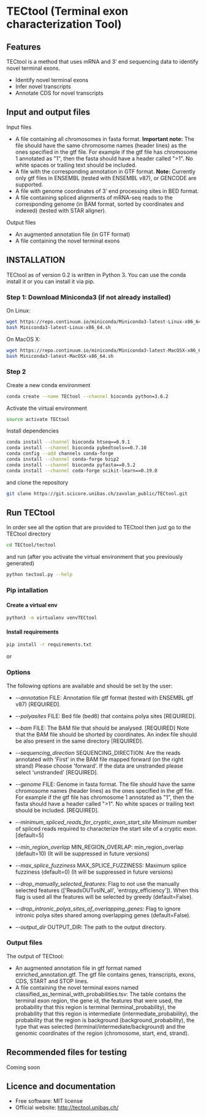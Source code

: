 # TECtool (Terminal exon characterization Tool)

## Features

TECtool is a method that uses mRNA and 3’ end sequencing data to identify novel terminal exons.
* Identify novel terminal exons
* Infer novel transcripts
* Annotate CDS for novel transcripts

## Input and output files

Input files

* A file containing all chromosomes in fasta format. **Important note:** The file should have the same chromosome names (header lines) as the ones specified in the gtf file. For example if the gtf file has chromosome 1 annotated as "1", then the fasta should have a header called ">1". No white spaces or trailing text should be included.
* A file with the corresponding annotation in GTF format. **Note:** Currently only gtf files in ENSEMBL (tested with ENSEMBL v87), or GENCODE are supported. 
* A file with genome coordinates of 3’ end processing sites in BED format.
* A file containing spliced alignments of mRNA-seq reads to the corresponding genome (in BAM format, sorted by coordinates and indexed) (tested with STAR aligner).

Output files
* An augmented annotation file (in GTF format)
* A file containing the novel terminal exons

## INSTALLATION

TECtool as of version 0.2 is written in Python 3. You can use the conda install it or you can install it via pip.

### Step 1: Download Miniconda3 (if not already installed)

On Linux:

```bash
wget https://repo.continuum.io/miniconda/Miniconda3-latest-Linux-x86_64.sh
bash Miniconda3-latest-Linux-x86_64.sh
```

On MacOS X:

```bash
wget https://repo.continuum.io/miniconda/Miniconda3-latest-MacOSX-x86_64.sh
bash Miniconda3-latest-MacOSX-x86_64.sh
```
### Step 2

Create a new conda environment

```bash
conda create --name TECtool --channel bioconda python=3.6.2
```

Activate the virtual environment

```bash
source activate TECtool
```

Install dependencies

```bash
conda install --channel bioconda htseq==0.9.1
conda install --channel bioconda pybedtools==0.7.10
conda config --add channels conda-forge
conda install --channel conda-forge bzip2
conda install --channel bioconda pyfasta==0.5.2
conda install --channel coda-forge scikit-learn==0.19.0
```

and clone the repository

```bash
git clone https://git.scicore.unibas.ch/zavolan_public/TECtool.git
```
## Run TECtool

In order see all the option that are provided to TECtool then just go to the 
TECtool directory

```bash
cd TECtool/tectool
```

and run (after you activate the virtual environment that you previously generated)

```bash
python tectool.py --help
```
### Pip intallation

#### Create a virtual env

```bash
python3 -m virtualenv venvTECtool
```

#### Install requirements

```bash
pip install -r requirements.txt
```
or



### Options

The following options are available and should be set by the user:

* *--annotation* FILE: Annotation file gtf format (tested with ENSEMBL gtf v87) [REQUIRED].

* *--polyasites* FILE: Bed file (bed6) that contains polya sites [REQUIRED].

* *--bam* FILE: The BAM file that should be analysed. [REQUIRED] Note that the BAM file should be shorted by coordinates. An index file should be also present in the same directory [REQUIRED].

* *--sequencing_direction* SEQUENCING_DIRECTION: Are the reads annotated with 'First' in the BAM file mapped forward (on the right strand) Please choose 'forward'. If the data are unstranded please select 'unstranded' [REQUIRED].

* *--genome* FILE: Genome in fasta format. The file should have the same chromosome names (header lines) as the ones specified in the gtf file. For example if the gtf file has chromosome 1 annotated as "1", then the fasta should have a header called ">1". No white spaces or trailing text should be included. [REQUIRED].

* *--minimum_spliced_reads_for_cryptic_exon_start_site* Minimum number of spliced reads required to characterize the start site of a cryptic exon. [default=5]

* *--min_region_overlap* MIN_REGION_OVERLAP: min_region_overlap (default=10) (It will be suppressed in future versions)

* *--max_splice_fuzziness* MAX_SPLICE_FUZZINESS: Maximum splice fuzziness (default=0) (It will be suppressed in future versions)

* *--drop_manually_selected_features*: Flag to not use the manually selected features (['ReadsOUTvsIN_all', 'entropy_efficiency']). When this flag is used all the features will be selected by greedy (default=False).

* *--drop_intronic_polya_sites_of_overlapping_genes*: Flag to ignore intronic polya sites shared among overlapping genes (default=False).

* *--output_dir* OUTPUT_DIR: The path to the output directory.

### Output files

The output of TECtool:
* An augmented annotation file in gtf format named enriched_annotation.gtf. The gtf file contains genes, transcripts, exons, CDS, START and STOP lines.
* A file containing the novel terminal exons named classified_as_terminal_with_probabilities.tsv: The table contains the terminal exon region, the gene id, the features that were used, the probability that this region is terminal (terminal_probability), the probability that this region is intermediate (intermediate_probability), the probability that the region is background (background_probability), the type that was selected (terminal/intermediate/background) and the genomic coordinates of the region (chromosome, start, end, strand).

## Recommended files for testing

Coming soon

## Licence and documentation

* Free software: MIT license
* Official website: http://tectool.unibas.ch/





